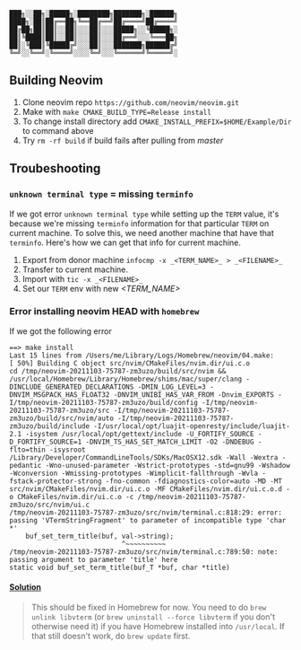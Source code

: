 
    ███╗░░██╗░█████╗░████████╗███████╗░██████╗
    ████╗░██║██╔══██╗╚══██╔══╝██╔════╝██╔════╝
    ██╔██╗██║██║░░██║░░░██║░░░█████╗░░╚█████╗░
    ██║╚████║██║░░██║░░░██║░░░██╔══╝░░░╚═══██╗
    ██║░╚███║╚█████╔╝░░░██║░░░███████╗██████╔╝
    ╚═╝░░╚══╝░╚════╝░░░░╚═╝░░░╚══════╝╚═════╝░

## Building Neovim

1. Clone neovim repo `https://github.com/neovim/neovim.git`
2. Make with `make CMAKE_BUILD_TYPE=Release install`
3. To change install directory add `CMAKE_INSTALL_PREFIX=$HOME/Example/Dir` to command above
4. Try `rm -rf build` if build fails after pulling from _master_

## Troubeshooting

### `unknown terminal type` = missing `terminfo`

If we got error `unknown terminal type` while setting up the `TERM` value, it's because we're missing `terminfo` information for that particular `TERM` on current machine. To solve this, we need another machine that have that `terminfo`. Here's how we can get that info for current machine.
1. Export from donor machine `infocmp -x _<TERM_NAME>_ > _<FILENAME>_`
2. Transfer _<FILENAME>_ to current machine.
3. Import with `tic -x _<FILENAME>_`
4. Set our `TERM` env with new _<TERM_NAME>_

### Error installing neovim **HEAD** with `homebrew`

If we got the following error

```
==> make install
Last 15 lines from /Users/me/Library/Logs/Homebrew/neovim/04.make:
[ 50%] Building C object src/nvim/CMakeFiles/nvim.dir/ui.c.o
cd /tmp/neovim-20211103-75787-zm3uzo/build/src/nvim && /usr/local/Homebrew/Library/Homebrew/shims/mac/super/clang -DINCLUDE_GENERATED_DECLARATIONS -DMIN_LOG_LEVEL=3 -DNVIM_MSGPACK_HAS_FLOAT32 -DNVIM_UNIBI_HAS_VAR_FROM -Dnvim_EXPORTS -I/tmp/neovim-20211103-75787-zm3uzo/build/config -I/tmp/neovim-20211103-75787-zm3uzo/src -I/tmp/neovim-20211103-75787-zm3uzo/build/src/nvim/auto -I/tmp/neovim-20211103-75787-zm3uzo/build/include -I/usr/local/opt/luajit-openresty/include/luajit-2.1 -isystem /usr/local/opt/gettext/include -U_FORTIFY_SOURCE -D_FORTIFY_SOURCE=1 -DNVIM_TS_HAS_SET_MATCH_LIMIT -O2 -DNDEBUG -flto=thin -isysroot /Library/Developer/CommandLineTools/SDKs/MacOSX12.sdk -Wall -Wextra -pedantic -Wno-unused-parameter -Wstrict-prototypes -std=gnu99 -Wshadow -Wconversion -Wmissing-prototypes -Wimplicit-fallthrough -Wvla -fstack-protector-strong -fno-common -fdiagnostics-color=auto -MD -MT src/nvim/CMakeFiles/nvim.dir/ui.c.o -MF CMakeFiles/nvim.dir/ui.c.o.d -o CMakeFiles/nvim.dir/ui.c.o -c /tmp/neovim-20211103-75787-zm3uzo/src/nvim/ui.c
/tmp/neovim-20211103-75787-zm3uzo/src/nvim/terminal.c:818:29: error: passing 'VTermStringFragment' to parameter of incompatible type 'char *'
    buf_set_term_title(buf, val->string);
                            ^~~~~~~~~~~
/tmp/neovim-20211103-75787-zm3uzo/src/nvim/terminal.c:789:50: note: passing argument to parameter 'title' here
static void buf_set_term_title(buf_T *buf, char *title)
```

#### [Solution](https://github.com/neovim/neovim/issues/16217#issuecomment-959793388)

> This should be fixed in Homebrew for now. You need to do `brew unlink libvterm` (or `brew uninstall --force libvterm` if you don't otherwise need it) if you have Homebrew installed into `/usr/local`.
> If that still doesn't work, do `brew update` first.
